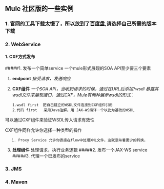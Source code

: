 ## Mule 社区版的一些实例

### 1. 官网的工具下载太慢了，所以放到了[百度盘](http://pan.baidu.com/s/1slTc4A5),请选择自己所需的版本下载

### 2. WebService
#### 1. CXF方式发布
#####1. 发布一个简单service
一个mule形式展现的SOA API至少要三个要素
1. **endpoint** _接受请求，发送响应_
2. **CXF组件** _一个SOA API，当收到请求的时候，通过在URL后添加?wsdl 暴露其wsdl文件来展现接口，通过CXF，Mule有两种展示wsdl的形式_：

       1.wsdl first  把自己建立的WSDL文件连接到CXF组件引用
       2.代码 first   采用Java注解，用 JAX-WS编译一个以此为基础的WSDL
可以通过CXF组件来验证WSDL传入请求有效性  

CXF组件同样允许你选择一种类型的操作

       1. Proxy Service 允许你直接在flow中处理XML文件，这就意味着更少的转换，
       
3. **处理组件** 处理请求，执行业务逻辑
#####2. 发布一个JAX-WS service
#####3. 代理一个已发布的service
       
### 3. JMS

### 4. Maven